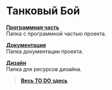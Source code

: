 # Танковый Бой
[**Программная часть**](./Программная%20часть/)\
Папка с программной частью проекта.

[**Документация**](./Документация)\
Папка документации проекта.

[**Дизайн**](./Дизайн)\
Папка для ресурсов дизайна.

>**[Весь TO DO здесь](https://trello.com/b/BSlpGANt/%D1%82%D0%B0%D0%BD%D0%BA%D0%BE%D0%B2%D1%8B%D0%B9-%D0%B1%D0%BE%D0%B9)**
